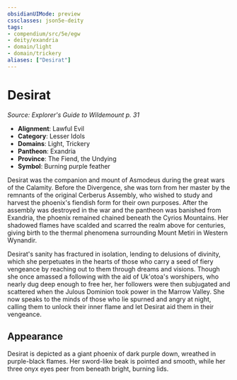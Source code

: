 ```yaml
---
obsidianUIMode: preview
cssclasses: json5e-deity
tags:
- compendium/src/5e/egw
- deity/exandria
- domain/light
- domain/trickery
aliases: ["Desirat"]
---
```

# Desirat
*Source: Explorer's Guide to Wildemount p. 31* 

- **Alignment**: Lawful Evil
- **Category**: Lesser Idols
- **Domains**: Light, Trickery
- **Pantheon**: Exandria
- **Province**: The Fiend, the Undying
- **Symbol**: Burning purple feather

Desirat was the companion and mount of Asmodeus during the great wars of the Calamity. Before the Divergence, she was torn from her master by the remnants of the original Cerberus Assembly, who wished to study and harvest the phoenix's fiendish form for their own purposes. After the assembly was destroyed in the war and the pantheon was banished from Exandria, the phoenix remained chained beneath the Cyrios Mountains. Her shadowed flames have scalded and scarred the realm above for centuries, giving birth to the thermal phenomena surrounding Mount Metiri in Western Wynandir.

Desirat's sanity has fractured in isolation, lending to delusions of divinity, which she perpetuates in the hearts of those who carry a seed of fiery vengeance by reaching out to them through dreams and visions. Though she once amassed a following with the aid of Uk'otoa's worshipers, who nearly dug deep enough to free her, her followers were then subjugated and scattered when the Julous Dominion took power in the Marrow Valley. She now speaks to the minds of those who lie spurned and angry at night, calling them to unlock their inner flame and let Desirat aid them in their vengeance.

## Appearance

Desirat is depicted as a giant phoenix of dark purple down, wreathed in purple-black flames. Her sword-like beak is pointed and smooth, while her three onyx eyes peer from beneath bright, burning lids.